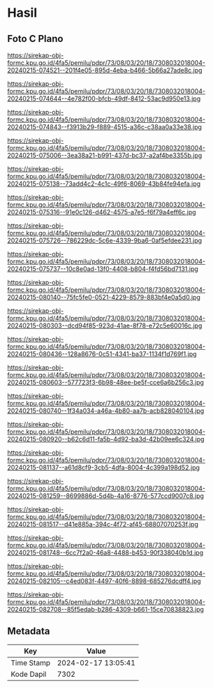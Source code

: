 # Hasil

## Foto C Plano

https://sirekap-obj-formc.kpu.go.id/4fa5/pemilu/pdpr/73/08/03/20/18/7308032018004-20240215-074521--201f4e05-895d-4eba-b466-5b66a27ade8c.jpg

https://sirekap-obj-formc.kpu.go.id/4fa5/pemilu/pdpr/73/08/03/20/18/7308032018004-20240215-074644--4e782f00-bfcb-49df-8412-53ac9d950e13.jpg

https://sirekap-obj-formc.kpu.go.id/4fa5/pemilu/pdpr/73/08/03/20/18/7308032018004-20240215-074843--f3913b29-f889-4515-a36c-c38aa0a33e38.jpg

https://sirekap-obj-formc.kpu.go.id/4fa5/pemilu/pdpr/73/08/03/20/18/7308032018004-20240215-075006--3ea38a21-b991-437d-bc37-a2af4be3355b.jpg

https://sirekap-obj-formc.kpu.go.id/4fa5/pemilu/pdpr/73/08/03/20/18/7308032018004-20240215-075138--73add4c2-4c1c-49f6-8069-43b84fe94efa.jpg

https://sirekap-obj-formc.kpu.go.id/4fa5/pemilu/pdpr/73/08/03/20/18/7308032018004-20240215-075316--91e0c126-d462-4575-a7e5-f6f79a4eff6c.jpg

https://sirekap-obj-formc.kpu.go.id/4fa5/pemilu/pdpr/73/08/03/20/18/7308032018004-20240215-075726--786229dc-5c6e-4339-9ba6-0af5efdee231.jpg

https://sirekap-obj-formc.kpu.go.id/4fa5/pemilu/pdpr/73/08/03/20/18/7308032018004-20240215-075737--10c8e0ad-13f0-4408-b804-f4fd56bd7131.jpg

https://sirekap-obj-formc.kpu.go.id/4fa5/pemilu/pdpr/73/08/03/20/18/7308032018004-20240215-080140--75fc5fe0-0521-4229-8579-883bf4e0a5d0.jpg

https://sirekap-obj-formc.kpu.go.id/4fa5/pemilu/pdpr/73/08/03/20/18/7308032018004-20240215-080303--dcd94f85-923d-41ae-8f78-e72c5e60016c.jpg

https://sirekap-obj-formc.kpu.go.id/4fa5/pemilu/pdpr/73/08/03/20/18/7308032018004-20240215-080436--128a8676-0c51-4341-ba37-1134f1d769f1.jpg

https://sirekap-obj-formc.kpu.go.id/4fa5/pemilu/pdpr/73/08/03/20/18/7308032018004-20240215-080603--577723f3-6b98-48ee-be5f-cce6a6b256c3.jpg

https://sirekap-obj-formc.kpu.go.id/4fa5/pemilu/pdpr/73/08/03/20/18/7308032018004-20240215-080740--1f34a034-a46a-4b80-aa7b-acb828040104.jpg

https://sirekap-obj-formc.kpu.go.id/4fa5/pemilu/pdpr/73/08/03/20/18/7308032018004-20240215-080920--b62c6d11-fa5b-4d92-ba3d-42b09ee6c324.jpg

https://sirekap-obj-formc.kpu.go.id/4fa5/pemilu/pdpr/73/08/03/20/18/7308032018004-20240215-081137--a61d8cf9-3cb5-4dfa-8004-4c399a198d52.jpg

https://sirekap-obj-formc.kpu.go.id/4fa5/pemilu/pdpr/73/08/03/20/18/7308032018004-20240215-081259--8699886d-5d4b-4a16-8776-577ccd9007c8.jpg

https://sirekap-obj-formc.kpu.go.id/4fa5/pemilu/pdpr/73/08/03/20/18/7308032018004-20240215-081517--d41e885a-394c-4f72-af45-68807070253f.jpg

https://sirekap-obj-formc.kpu.go.id/4fa5/pemilu/pdpr/73/08/03/20/18/7308032018004-20240215-081748--6cc7f2a0-46a8-4488-b453-90f338040b1d.jpg

https://sirekap-obj-formc.kpu.go.id/4fa5/pemilu/pdpr/73/08/03/20/18/7308032018004-20240215-082105--c4ed083f-4497-40f6-8898-685276dcdff4.jpg

https://sirekap-obj-formc.kpu.go.id/4fa5/pemilu/pdpr/73/08/03/20/18/7308032018004-20240215-082708--85f5edab-b286-4309-b661-15ce70838823.jpg


## Metadata

| Key        | Value               |
| ---------- | ------------------- |
| Time Stamp | 2024-02-17 13:05:41 |
| Kode Dapil | 7302                |



